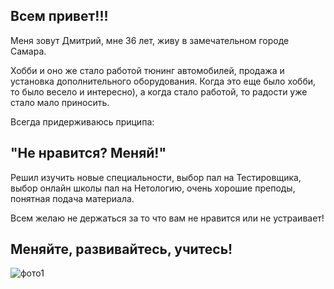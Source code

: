 ## Всем привет!!!

Меня зовут Дмитрий, мне 36 лет, живу в замечательном городе Самара.

Хобби и оно же стало работой тюнинг автомобилей, продажа и установка дополнительного оборудования. Когда это еще было хобби, то было весело и интересно), а когда стало работой, то радости уже стало мало приносить.

Всегда придерживаюсь приципа: 
## "Не нравится? Меняй!" 
Решил изучить новые специальности, выбор пал на Тестировщика, выбор онлайн школы пал на Нетологию, очень хорошие преподы, понятная подача материала. 

Всем желаю не держаться за то что вам не нравится или не устраивает!

## Меняйте, развивайтесь, учитесь!
 

![фото1](https://user-images.githubusercontent.com/111174750/188264241-b7fa637b-5ede-485d-ade5-915a28b790d4.jpg)




